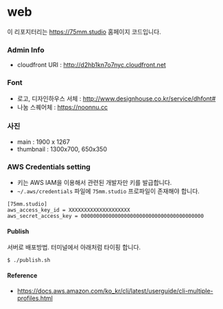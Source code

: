 # web

이 리포지터리는 https://75mm.studio 홈페이지 코드입니다.


### Admin Info
- cloudfront URI : http://d2hb1kn7o7nyc.cloudfront.net

### Font
- 로고, 디자인하우스 서체 : http://www.designhouse.co.kr/service/dhfont#
- 나눔 스퀘어체 : https://noonnu.cc


### 사진
- main : 1900 x 1267
- thumbnail : 1300x700, 650x350

### AWS Credentials setting
- 키는 AWS IAM을 이용해서 관련된 개발자만 키를 발급합니다.
- `~/.aws/credentials` 파일에 `75mm.studio` 프로파일이 존재해야 합니다.

```
[75mm.studio]
aws_access_key_id = XXXXXXXXXXXXXXXXXXXX
aws_secret_access_key = 0000000000000000000000000000000000000000
```

#### Publish
서버로 배포방법. 터미널에서 아래처럼 타이핑 합니다.
```
$ ./publish.sh
```

#### Reference
- https://docs.aws.amazon.com/ko_kr/cli/latest/userguide/cli-multiple-profiles.html
